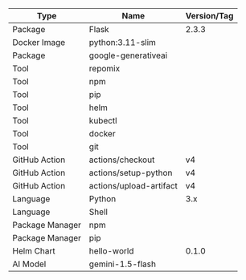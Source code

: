| Type | Name | Version/Tag |
|---|---|---|
| Package | Flask | 2.3.3 |
| Docker Image | python:3.11-slim |  |
| Package | google-generativeai |  |
| Tool | repomix |  |
| Tool | npm |  |
| Tool | pip |  |
| Tool | helm |  |
| Tool | kubectl |  |
| Tool | docker |  |
| Tool | git |  |
| GitHub Action | actions/checkout | v4 |
| GitHub Action | actions/setup-python | v4 |
| GitHub Action | actions/upload-artifact | v4 |
| Language | Python | 3.x |
| Language | Shell |  |
| Package Manager | npm |  |
| Package Manager | pip |  |
| Helm Chart | hello-world | 0.1.0 |
| AI Model | gemini-1.5-flash |  |

